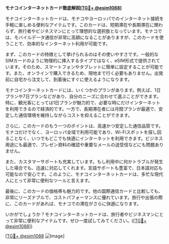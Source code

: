 **モナコインターネットカード徹底解説[[TG💪+ @esim1088](https://t.me/s/esim1088)]**

モナコインターネットカードは、モナコやヨーロッパでのインターネット接続を手軽に楽しめる便利なアイテムです。このカードは、短期滞在や長期滞在に関わらず、旅行者やビジネスマンにとって理想的な選択肢となっています。モナコでは、モバイルデータ通信が非常に高額になることがありますが、このカードを使うことで、効率的なインターネット利用が可能です。

まず、このカードの特徴として挙げられるのはその使いやすさです。一般的なSIMカードのように物理的に挿入するタイプではなく、eSIM形式で提供されています。そのため、スマートフォンやタブレットに簡単に設定することが可能です。また、オンラインで購入できるため、現地まで行く必要もありません。出発前に自宅から注文して、到着後にすぐに使えるようになります。

モナコインターネットカードには、いくつかのプランがあります。例えば、1日プランや7日プランなどがあり、自分のニーズに合わせて選ぶことができます。特に、観光客にとっては1日プランが魅力的で、必要な時にだけインターネットを利用できるので経済的です。一方で、長期滞在者には月間プランが最適で、安定した通信環境を維持しながらコストを抑えることができます。

さらに、このカードのもう一つのポイントは、高速かつ安定した通信品質です。モナコだけでなく、ヨーロッパ全域で利用可能であり、Wi-Fiスポットを探し回ることなく、いつでもどこでも快適にインターネットを利用できます。ビジネス用途にも最適で、プレゼン資料の確認や重要なメールの送受信などにも問題ありません。

また、カスタマーサポートも充実しています。もし利用中に何かトラブルが発生した場合でも、迅速に対応してくれます。言語サポートも豊富で、日本語対応も可能なので安心です。このように、モナコインターネットカードは、多忙な現代人にとって非常に便利なツールと言えます。

最後に、このカードの価格帯も魅力的です。他の国際通信カードと比較しても、非常にリーズナブルで、コストパフォーマンスに優れています。旅行や出張の際に、このカードがあれば、モナコでの滞在がさらに快適になります。

いかがでしょうか？モナコインターネットカードは、旅行者やビジネスマンにとって非常に便利なアイテムです。ぜひ一度試してみてください。([[TG💪+ @esim1088](https://t.me/s/esim1088)])

[[TG💪+ @esim1088](https://t.me/s/esim1088) ![Image](https://i.postimg.cc/Y0z9fWf4/image.png)]